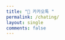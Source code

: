 ```yaml
---
title: "📢 카카오톡 "
permalink: /chating/
layout: single
comments: false
---
```

<!-- 카카오톡 -->
<script>
  window.kakaoAsyncInit = function() {
    Kakao.Channel.createChatButton({
      container: '#kakao-talk-channel-chat-button',
    });
  };

  (function(d, s, id) {
    var js, fjs = d.getElementsByTagName(s)[0];
    if (d.getElementById(id)) return;
    js = d.createElement(s); js.id = id;
    js.src = 'https://t1.kakaocdn.net/kakao_js_sdk/2.1.0/kakao.channel.min.js';
    js.integrity = 'sha384-MEvxc+j9wOPB2TZ85/N6G3bt3K1/CgHSGNSM+88GoytFuzP4C9szmANjTCNfgKep';
    js.crossOrigin = 'anonymous';
    fjs.parentNode.insertBefore(js, fjs);
  })(document, 'script', 'kakao-js-sdk');
</script>

<div
  id="kakao-talk-channel-chat-button"
  data-channel-public-id="_mqYLxj"
  data-title="consult"
  data-size="small"
  data-color="yellow"
  data-shape="pc"
  data-support-multiple-densities="true"
></div>